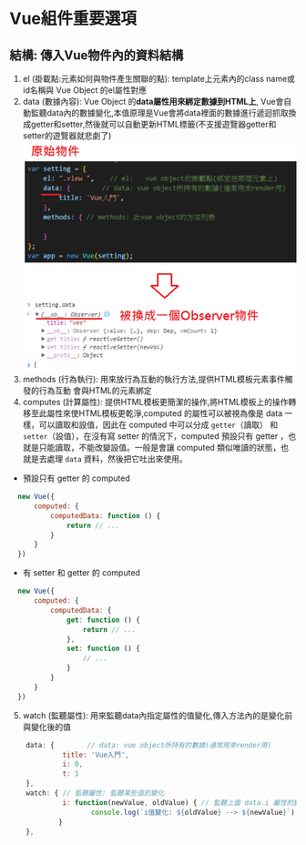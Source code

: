 # Vue組件重要選項

## 結構: 傳入Vue物件內的資料結構
1. el (掛載點:元素如何與物件產生關聯的點): template上元素內的class name或id名稱與 Vue Object 的el屬性對應
2. data (數據內容): Vue Object 的**data屬性用來綁定數據到HTML上**,
   Vue會自動監聽data內的數據變化,本值原理是Vue會將data裡面的數據進行遞迴抓取換成getter和setter,然後就可以自動更新HTML標籤(不支援遊覽器getter和setter的遊覽器就悲劇了)
   ![示意圖](img/05.png)
3. methods (行為執行): 用來放行為互動的執行方法,提供HTML模板元素事件觸發的行為互動
                      會與HTML的元素綁定
4. computes (計算屬性): 提供HTML模板更簡潔的操作,將HTML模板上的操作轉移至此屬性來使HTML模板更乾淨,computed 的屬性可以被視為像是 data 一樣，可以讀取和設值，因此在 computed 中可以分成 `getter`（讀取） 和 `setter`（設值），在沒有寫 setter 的情況下，computed 預設只有 getter ，也就是只能讀取，不能改變設值。一般是會讓 computed 類似唯讀的狀態，也就是去處理 `data` 資料，然後把它吐出來使用。
  * 預設只有 getter 的 computed
  ```javascript
    new Vue({
        computed: {
            computedData: function () {
                return // ...
            }
        }
    })
  ```

  * 有 setter 和 getter 的 computed
  ```javascript
    new Vue({
        computed: {
            computedData: {
                get: function () {
                    return // ...
                },
                set: function () {
                    // ...
                }
            }
        }
    })
  ```
5. watch (監聽屬性): 用來監聽data內指定屬性的值變化,傳入方法內的是變化前與變化後的值
```javascript
    data: {        // data: vue object所持有的數據(通常用來render用)
             title: 'Vue入門',
             i: 0,
             t: 1
    },
    watch: { // 監聽屬性: 監聽某些值的變化
             i: function(newValue, oldValue) { // 監聽上面 data.i 屬性的變化
                    console.log(`i值變化: ${oldValue} --> ${newValue}`);
            }
    },
```